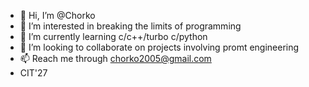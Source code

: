 - 👋 Hi, I’m @Chorko
- 👀 I’m interested in breaking the limits of programming
- 🌱 I’m currently learning c/c++/turbo c/python
- 💞️ I’m looking to collaborate on projects involving promt engineering 
- 📫 Reach me through chorko2005@gmail.com
- CIT'27

<!---
Chorko/Chorko is a ✨ special ✨ repository because its `README.md` (this file) appears on your GitHub profile.
You can click the Preview link to take a look at your changes.
--->

